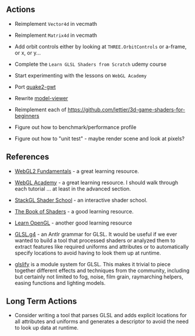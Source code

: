 
## Actions

* Reimplement `Vector4d` in vecmath

* Reimplement `Matrix4d` in vecmath

* Add orbit controls either by looking at `THREE.OrbitControls` or a-frame, or x, or y...

* Complete the `Learn GLSL Shaders from Scratch` udemy course 

* Start experimenting with the lessons on `WebGL Academy`

* Port [quake2-gwt](https://github.com/treblereel/quake2-gwt-port)

* Rewrite [model-viewer](https://github.com/google/model-viewer)

* Reimplement each of https://github.com/lettier/3d-game-shaders-for-beginners

* Figure out how to benchmark/performance profile

* Figure out how to "unit test" - maybe render scene and look at pixels?

## References

* [WebGL2 Fundamentals](https://webgl2fundamentals.org/) - a great learning resource.

* [WebGL Academy](http://www.webglacademy.com/) - a great learning resource. I should walk
  through each tutorial ... at least in the advanced section.

* [StackGL Shader School](https://github.com/stackgl/shader-school) - an interactive shader school.

* [The Book of Shaders](https://thebookofshaders.com/) - a good learning resource.

* [Learn OpenGL](https://learnopengl.com/) - another good learning resource

* [GLSL.g4](https://github.com/google/graphicsfuzz/blob/master/ast/src/main/antlr4/com/graphicsfuzz/parser/GLSL.g4) -
  an Antlr grammar for GLSL. It would be useful if we ever wanted to build a tool that processed shaders or
  analyzed them to extract features like required uniforms and attributes or to automatically specify locations
  to avoid having to look them up at runtime.

* [glslify](https://github.com/glslify/glslify) is a module system for GLSL. This makes it
  trivial to piece together different effects and techniques from the community, including
  but certainly not limited to fog, noise, film grain, raymarching helpers, easing functions
  and lighting models.

## Long Term Actions

* Consider writing a tool that parses GLSL and adds explicit locations for all attributes and uniforms and generates
  a descriptor to avoid the need to look up data at runtime.